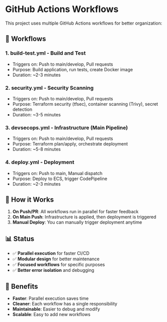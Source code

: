 # GitHub Actions Workflows

This project uses multiple GitHub Actions workflows for better organization:

## 🔄 Workflows

### 1. **build-test.yml** - Build and Test
- Triggers on: Push to main/develop, Pull requests
- Purpose: Build application, run tests, create Docker image
- Duration: ~2-3 minutes

### 2. **security.yml** - Security Scanning  
- Triggers on: Push to main/develop, Pull requests
- Purpose: Terraform security (tfsec), container scanning (Trivy), secret detection
- Duration: ~3-5 minutes

### 3. **devsecops.yml** - Infrastructure (Main Pipeline)
- Triggers on: Push to main/develop, Pull requests  
- Purpose: Terraform plan/apply, orchestrate deployment
- Duration: ~5-8 minutes

### 4. **deploy.yml** - Deployment
- Triggers on: Push to main, Manual dispatch
- Purpose: Deploy to ECS, trigger CodePipeline
- Duration: ~2-3 minutes

## 🚀 How it Works

1. **On Push/PR**: All workflows run in parallel for faster feedback
2. **On Main Push**: Infrastructure is applied, then deployment is triggered
3. **Manual Deploy**: You can manually trigger deployment anytime

## 📊 Status

- ✅ **Parallel execution** for faster CI/CD
- ✅ **Modular design** for better maintenance  
- ✅ **Focused workflows** for specific purposes
- ✅ **Better error isolation** and debugging

## 🎯 Benefits

- **Faster**: Parallel execution saves time
- **Cleaner**: Each workflow has a single responsibility
- **Maintainable**: Easier to debug and modify
- **Scalable**: Easy to add new workflows
